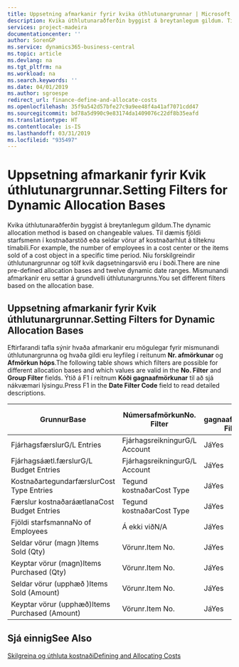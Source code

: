 ```yaml
---
title: Uppsetning afmarkanir fyrir kvika úthlutunargrunnar | Microsoft Docs
description: Kvika úthlutunaraðferðin byggist á breytanlegum gildum. Til dæmis fjöldi starfsmenn í kostnaðarstöð eða seldar vörur af kostnaðarhlut á tilteknu tímabili. Níu forskilgreindir úthlutunargrunnar og tólf kvik dagsetningarsvið eru í boði. Mismunandi afmarkanir eru settar á grundvelli úthlutunargrunns.
services: project-madeira
documentationcenter: ''
author: SorenGP
ms.service: dynamics365-business-central
ms.topic: article
ms.devlang: na
ms.tgt_pltfrm: na
ms.workload: na
ms.search.keywords: ''
ms.date: 04/01/2019
ms.author: sgroespe
redirect_url: finance-define-and-allocate-costs
ms.openlocfilehash: 35f9a542d57bfe27c9a9ee48f4a41af7071cdd47
ms.sourcegitcommit: bd78a5d990c9e83174da1409076c22df8b35eafd
ms.translationtype: HT
ms.contentlocale: is-IS
ms.lasthandoff: 03/31/2019
ms.locfileid: "935497"
---
```

# <a name="setting-filters-for-dynamic-allocation-bases"></a><span data-ttu-id="a0080-106">Uppsetning afmarkanir fyrir Kvik úthlutunargrunnar.</span><span class="sxs-lookup"><span data-stu-id="a0080-106">Setting Filters for Dynamic Allocation Bases</span></span>
<span data-ttu-id="a0080-107">Kvika úthlutunaraðferðin byggist á breytanlegum gildum.</span><span class="sxs-lookup"><span data-stu-id="a0080-107">The dynamic allocation method is based on changeable values.</span></span> <span data-ttu-id="a0080-108">Til dæmis fjöldi starfsmenn í kostnaðarstöð eða seldar vörur af kostnaðarhlut á tilteknu tímabili.</span><span class="sxs-lookup"><span data-stu-id="a0080-108">For example, the number of employees in a cost center or the items sold of a cost object in a specific time period.</span></span> <span data-ttu-id="a0080-109">Níu forskilgreindir úthlutunargrunnar og tólf kvik dagsetningarsvið eru í boði.</span><span class="sxs-lookup"><span data-stu-id="a0080-109">There are nine pre-defined allocation bases and twelve dynamic date ranges.</span></span> <span data-ttu-id="a0080-110">Mismunandi afmarkanir eru settar á grundvelli úthlutunargrunns.</span><span class="sxs-lookup"><span data-stu-id="a0080-110">You set different filters based on the allocation base.</span></span>  

## <a name="setting-filters-for-dynamic-allocation-bases"></a><span data-ttu-id="a0080-111">Uppsetning afmarkanir fyrir Kvik úthlutunargrunnar.</span><span class="sxs-lookup"><span data-stu-id="a0080-111">Setting Filters for Dynamic Allocation Bases</span></span>  
 <span data-ttu-id="a0080-112">Eftirfarandi tafla sýnir hvaða afmarkanir eru mögulegar fyrir mismunandi úthlutunargrunna og hvaða gildi eru leyfileg í reitunum **Nr. afmörkunar** og **Afmörkun hóps**.</span><span class="sxs-lookup"><span data-stu-id="a0080-112">The following table shows which filters are possible for different allocation bases and which values are valid in the **No. Filter** and **Group Filter** fields.</span></span> <span data-ttu-id="a0080-113">Ýtið á F1 í reitnum **Kóði gagnaafmörkunar** til að sjá nákvæmari lýsingu.</span><span class="sxs-lookup"><span data-stu-id="a0080-113">Press F1 in the **Date Filter Code** field to read detailed descriptions.</span></span>  

|<span data-ttu-id="a0080-114">**Grunnur**</span><span class="sxs-lookup"><span data-stu-id="a0080-114">**Base**</span></span>|<span data-ttu-id="a0080-115">**Númersafmörkun**</span><span class="sxs-lookup"><span data-stu-id="a0080-115">**No. Filter**</span></span>|<span data-ttu-id="a0080-116">**Kóti gagnaafmörkunar**</span><span class="sxs-lookup"><span data-stu-id="a0080-116">**Date Filter Code**</span></span>|<span data-ttu-id="a0080-117">**Afmörkun kostnaðarstaðar**</span><span class="sxs-lookup"><span data-stu-id="a0080-117">**Cost Center Filter**</span></span>|<span data-ttu-id="a0080-118">**Afmörkun kostnaðarhlutar**</span><span class="sxs-lookup"><span data-stu-id="a0080-118">**Cost Object Filter**</span></span>|<span data-ttu-id="a0080-119">**Afmörkun hópa**</span><span class="sxs-lookup"><span data-stu-id="a0080-119">**Group Filter**</span></span>|  
|--------------|----------------------------------------|----------------------------------------------|------------------------------------------------|------------------------------------------------|------------------------------------------|  
|<span data-ttu-id="a0080-120">Fjárhagsfærslur</span><span class="sxs-lookup"><span data-stu-id="a0080-120">G/L Entries</span></span>|<span data-ttu-id="a0080-121">Fjárhagsreikningur</span><span class="sxs-lookup"><span data-stu-id="a0080-121">G/L Account</span></span>|<span data-ttu-id="a0080-122">Já</span><span class="sxs-lookup"><span data-stu-id="a0080-122">Yes</span></span>|<span data-ttu-id="a0080-123">Já</span><span class="sxs-lookup"><span data-stu-id="a0080-123">Yes</span></span>|<span data-ttu-id="a0080-124">Já</span><span class="sxs-lookup"><span data-stu-id="a0080-124">Yes</span></span>|<span data-ttu-id="a0080-125">Á ekki við</span><span class="sxs-lookup"><span data-stu-id="a0080-125">N/A</span></span>|  
|<span data-ttu-id="a0080-126">Fjárhagsáætl.færslur</span><span class="sxs-lookup"><span data-stu-id="a0080-126">G/L Budget Entries</span></span>|<span data-ttu-id="a0080-127">Fjárhagsreikningur</span><span class="sxs-lookup"><span data-stu-id="a0080-127">G/L Account</span></span>|<span data-ttu-id="a0080-128">Já</span><span class="sxs-lookup"><span data-stu-id="a0080-128">Yes</span></span>|<span data-ttu-id="a0080-129">Já</span><span class="sxs-lookup"><span data-stu-id="a0080-129">Yes</span></span>|<span data-ttu-id="a0080-130">Já</span><span class="sxs-lookup"><span data-stu-id="a0080-130">Yes</span></span>|<span data-ttu-id="a0080-131">Heiti fjárhagsáætl.</span><span class="sxs-lookup"><span data-stu-id="a0080-131">G/L Budget Name</span></span>|  
|<span data-ttu-id="a0080-132">Kostnaðartegundarfærslur</span><span class="sxs-lookup"><span data-stu-id="a0080-132">Cost Type Entries</span></span>|<span data-ttu-id="a0080-133">Tegund kostnaðar</span><span class="sxs-lookup"><span data-stu-id="a0080-133">Cost Type</span></span>|<span data-ttu-id="a0080-134">Já</span><span class="sxs-lookup"><span data-stu-id="a0080-134">Yes</span></span>|<span data-ttu-id="a0080-135">Já</span><span class="sxs-lookup"><span data-stu-id="a0080-135">Yes</span></span>|<span data-ttu-id="a0080-136">Já</span><span class="sxs-lookup"><span data-stu-id="a0080-136">Yes</span></span>|<span data-ttu-id="a0080-137">Á ekki við</span><span class="sxs-lookup"><span data-stu-id="a0080-137">N/A</span></span>|  
|<span data-ttu-id="a0080-138">Færslur kostnaðaráætlana</span><span class="sxs-lookup"><span data-stu-id="a0080-138">Cost Budget Entries</span></span>|<span data-ttu-id="a0080-139">Tegund kostnaðar</span><span class="sxs-lookup"><span data-stu-id="a0080-139">Cost Type</span></span>|<span data-ttu-id="a0080-140">Já</span><span class="sxs-lookup"><span data-stu-id="a0080-140">Yes</span></span>|<span data-ttu-id="a0080-141">Já</span><span class="sxs-lookup"><span data-stu-id="a0080-141">Yes</span></span>|<span data-ttu-id="a0080-142">Já</span><span class="sxs-lookup"><span data-stu-id="a0080-142">Yes</span></span>|<span data-ttu-id="a0080-143">Heiti áætlunar</span><span class="sxs-lookup"><span data-stu-id="a0080-143">Budget Name</span></span>|  
|<span data-ttu-id="a0080-144">Fjöldi starfsmanna</span><span class="sxs-lookup"><span data-stu-id="a0080-144">No of Employees</span></span>|<span data-ttu-id="a0080-145">Á ekki við</span><span class="sxs-lookup"><span data-stu-id="a0080-145">N/A</span></span>|<span data-ttu-id="a0080-146">Já</span><span class="sxs-lookup"><span data-stu-id="a0080-146">Yes</span></span>|<span data-ttu-id="a0080-147">Já</span><span class="sxs-lookup"><span data-stu-id="a0080-147">Yes</span></span>|<span data-ttu-id="a0080-148">Já</span><span class="sxs-lookup"><span data-stu-id="a0080-148">Yes</span></span>|<span data-ttu-id="a0080-149">Á ekki við</span><span class="sxs-lookup"><span data-stu-id="a0080-149">N/A</span></span>|  
|<span data-ttu-id="a0080-150">Seldar vörur (magn )</span><span class="sxs-lookup"><span data-stu-id="a0080-150">Items Sold (Qty)</span></span>|<span data-ttu-id="a0080-151">Vörunr.</span><span class="sxs-lookup"><span data-stu-id="a0080-151">Item No.</span></span>|<span data-ttu-id="a0080-152">Já</span><span class="sxs-lookup"><span data-stu-id="a0080-152">Yes</span></span>|<span data-ttu-id="a0080-153">Já</span><span class="sxs-lookup"><span data-stu-id="a0080-153">Yes</span></span>|<span data-ttu-id="a0080-154">Já</span><span class="sxs-lookup"><span data-stu-id="a0080-154">Yes</span></span>|<span data-ttu-id="a0080-155">Birgðabókunarflokkur</span><span class="sxs-lookup"><span data-stu-id="a0080-155">Inventory Posting Group</span></span>|  
|<span data-ttu-id="a0080-156">Keyptar vörur (magn)</span><span class="sxs-lookup"><span data-stu-id="a0080-156">Items Purchased (Qty)</span></span>|<span data-ttu-id="a0080-157">Vörunr.</span><span class="sxs-lookup"><span data-stu-id="a0080-157">Item No.</span></span>|<span data-ttu-id="a0080-158">Já</span><span class="sxs-lookup"><span data-stu-id="a0080-158">Yes</span></span>|<span data-ttu-id="a0080-159">Já</span><span class="sxs-lookup"><span data-stu-id="a0080-159">Yes</span></span>|<span data-ttu-id="a0080-160">Já</span><span class="sxs-lookup"><span data-stu-id="a0080-160">Yes</span></span>|<span data-ttu-id="a0080-161">Birgðabókunarflokkur</span><span class="sxs-lookup"><span data-stu-id="a0080-161">Inventory Posting Group</span></span>|  
|<span data-ttu-id="a0080-162">Seldar vörur (upphæð )</span><span class="sxs-lookup"><span data-stu-id="a0080-162">Items Sold (Amount)</span></span>|<span data-ttu-id="a0080-163">Vörunr.</span><span class="sxs-lookup"><span data-stu-id="a0080-163">Item No.</span></span>|<span data-ttu-id="a0080-164">Já</span><span class="sxs-lookup"><span data-stu-id="a0080-164">Yes</span></span>|<span data-ttu-id="a0080-165">Já</span><span class="sxs-lookup"><span data-stu-id="a0080-165">Yes</span></span>|<span data-ttu-id="a0080-166">Já</span><span class="sxs-lookup"><span data-stu-id="a0080-166">Yes</span></span>|<span data-ttu-id="a0080-167">Birgðabókunarflokkur</span><span class="sxs-lookup"><span data-stu-id="a0080-167">Inventory Posting Group</span></span>|  
|<span data-ttu-id="a0080-168">Keyptar vörur (upphæð)</span><span class="sxs-lookup"><span data-stu-id="a0080-168">Items Purchased (Amount)</span></span>|<span data-ttu-id="a0080-169">Vörunr.</span><span class="sxs-lookup"><span data-stu-id="a0080-169">Item No.</span></span>|<span data-ttu-id="a0080-170">Já</span><span class="sxs-lookup"><span data-stu-id="a0080-170">Yes</span></span>|<span data-ttu-id="a0080-171">Já</span><span class="sxs-lookup"><span data-stu-id="a0080-171">Yes</span></span>|<span data-ttu-id="a0080-172">Já</span><span class="sxs-lookup"><span data-stu-id="a0080-172">Yes</span></span>|<span data-ttu-id="a0080-173">Birgðabókunarflokkur</span><span class="sxs-lookup"><span data-stu-id="a0080-173">Inventory Posting Group</span></span>|  

## <a name="see-also"></a><span data-ttu-id="a0080-174">Sjá einnig</span><span class="sxs-lookup"><span data-stu-id="a0080-174">See Also</span></span>  
[<span data-ttu-id="a0080-175">Skilgreina og úthluta kostnaði</span><span class="sxs-lookup"><span data-stu-id="a0080-175">Defining and Allocating Costs</span></span>](finance-define-and-allocate-costs.md)
